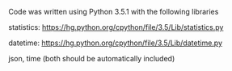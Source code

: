 Code was written using Python 3.5.1 with the following libraries

statistics: https://hg.python.org/cpython/file/3.5/Lib/statistics.py

datetime: https://hg.python.org/cpython/file/3.5/Lib/datetime.py

json, time (both should be automatically included)
